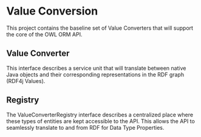 # Value Conversion
This project contains the baseline set of Value Converters that will support the
core of the OWL ORM API.

## Value Converter
This interface describes a service unit that will translate between native Java objects
and their corresponding representations in the RDF graph (RDF4j Values).

## Registry
The ValueConverterRegistry interface describes a centralized place where these types
of entities are kept accessible to the API. This allows the API to seamlessly translate to 
and from RDF for Data Type Properties.